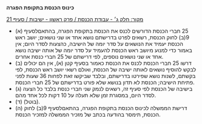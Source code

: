 **כינוס הכנסת בתקופת הפגרה**

[מקור: חלק ג׳ - עבודת הכנסת / פרק ראשון - ישיבות / סעיף 21](https://he.wikisource.org/wiki/תקנון_הכנסת#סעיף_21)

 * (א) 25 חברי הכנסת הדורשים לכנס את הכנסת בתקופת הפגרה, בהתאםלסעיף 9(ב) לחוק הכנסת, רשאים לפרט בדרישתם נושא אחד או שני נושאים; יושב ראש הכנסת יעמיד את הנושאים על סדר יומה של הישיבה, כהצעות לסדר היום; אין באמור כדי למנוע מיושב ראש הכנסת להעמיד על סדר יומה של אותה ישיבה נושא אחד או שני נושאים נוספים, לפי דרישתם של 25 חברי כנסת אחרים.
 * (ב) דרשו 25 חברי הכנסת לכנס את הכנסת כאמור בסעיף קטן (א), אין הם יכולים לבקש להוסיף נושאים לאותה ישיבה של הכנסת, ואולם רשאי יושב ראש הכנסת, לפי בקשתם, לשנות נושא שפירטו בדרישתם, ובלבד שביקשו זאת לפחות 36 שעות לפני פתיחת הישיבה; הכנסת לא תדון בנושא שלא פורט בדרישתם של 25 חברי הכנסת.
 * (ג) בישיבה של הכנסת לפי סעיף זה, רשאים לנמק שני חברי כנסת בלבד כל הצעה לסדר היום, במסגרת זמן שלא תעלה על 10 דקות לכל אחד מהם.
 * (ד) (בוטל).
 * (ה) דרישת הממשלה לכינוס הכנסת בתקופת הפגרה, בהתאםלסעיף 9(ב) לחוק הכנסת, תימסר בהודעה בכתב של מזכיר הממשלה למזכיר הכנסת.